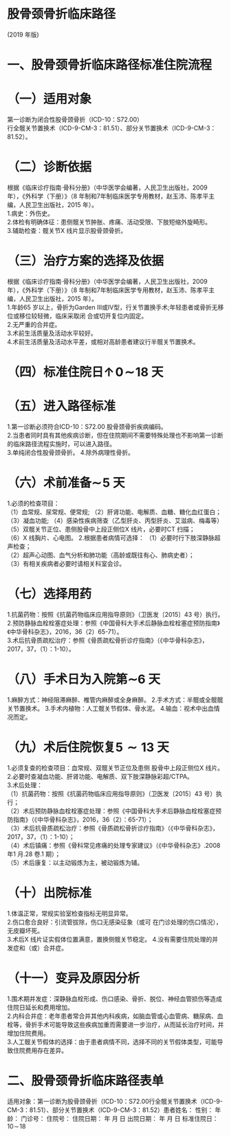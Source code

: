 # 股骨颈骨折临床路径  
(2019 年版)  
# 一、股骨颈骨折临床路径标准住院流程  
# （一）适用对象  
第一诊断为闭合性股骨颈骨折（ICD-10：S72.00）  
行全髋关节置换术（ICD-9-CM-3：81.51）、部分关节置换术（ICD-9-CM-3：81.52）。  
# （二）诊断依据  
根据《临床诊疗指南·骨科分册》（中华医学会编著，人民卫生出版社，2009 年），《外科学（下册）》（8 年制和7年制临床医学专用教材，赵玉沛、陈孝平主编，人民卫生出版社，2015 年）。  
1.病史：外伤史。  
2.体检有明确体征：患侧髋关节肿胀、疼痛、活动受限、下肢短缩外旋畸形。  
3.辅助检查：髋关节X 线片显示股骨颈骨折。  
# （三）治疗方案的选择及依据  
根据《临床诊疗指南·骨科分册》（中华医学会编著，人民卫生出版社，2009 年），《外科学（下册）》（8 年制和7年制临床医学专用教材，赵玉沛、陈孝平主编，人民卫生出版社，2015 年）。  
1.年龄65 岁以上，骨折为Garden Ⅲ或Ⅳ型，行关节置换手术;年轻患者或骨折无移位或移位较轻微，临床采取闭 合或切开复位内固定。  
2.无严重的合并症。  
3.术前生活质量及活动水平较好。  
4.术前生活质量及活动水平差，或相对高龄患者建议行半髋关节置换术。  
# （四）标准住院日${\uparrow\!0\!\sim\!18}$ 天  
# （五）进入路径标准  
1.第一诊断必须符合ICD-10：S72.00 股骨颈骨折疾病编码。  
2.当患者同时具有其他疾病诊断，但在住院期间不需要特殊处理也不影响第一诊断的临床路径流程实施时，可以进入路径。  
3.单纯闭合性股骨颈骨折。 4.除外病理性骨折。  
# （六）术前准备$\mathord{\sim}\!5$ 天  
1.必须的检查项目：  
（1）血常规、尿常规、便常规; （2）肝肾功能、电解质、血糖、糖化血红蛋白； （3）凝血功能; （4）感染性疾病筛查（乙型肝炎、丙型肝炎、艾滋病、梅毒等）  
（5）双髋关节正位、患侧股骨中上段正侧位X 线片，必要时CT 扫描；  
（6）X 线胸片、心电图。 2.根据患者病情可选择： （1）必要时行下肢深静脉超声检查；  
（2）超声心动图、血气分析和肺功能（高龄或既往有心、肺病史者）；  
（3）有相关疾病者必要时请相关科室会诊。  
# （七）选择用药  
1.抗菌药物：按照《抗菌药物临床应用指导原则》（卫医发〔2015〕43 号）执行。  
2.预防静脉血栓栓塞症处理：参照《中国骨科大手术后静脉血栓栓塞症预防指南》《中华骨科杂志》，2016，36（2）65-71）。  
3.术后抗骨质疏松治疗：参照《骨质疏松骨折诊疗指南》（《中华骨科杂志》，2017，37，（1）：1-10）。  
# （八）手术日为入院第$\mathord{\sim}6$ 天  
1.麻醉方式：神经阻滞麻醉、椎管内麻醉或全身麻醉。 2.手术方式：半髋或全髋髋关节置换术。 3.手术内植物：人工髋关节假体、骨水泥。 4.输血：视术中出血情况而定。  
# （九）术后住院恢复$\scriptstyle{5\sim13}$ 天  
1.必须复查的检查项目：血常规、双髋关节正位及患侧 股骨中上段正侧位X 线片。  
2.必要时查凝血功能、肝肾功能、电解质、双下肢深静脉彩超/CTPA。  
3.术后处理：  
（1）抗菌药物：按照《抗菌药物临床应用指导原则》（卫医发〔2015〕43 号）执行；  
（2）术后预防静脉血栓栓塞症处理：参照《中国骨科大手术后静脉血栓栓塞症预防指南》（《中华骨科杂志》，2016，36（2）：65-71）；  
（3）术后抗骨质疏松治疗：参照《骨质疏松骨折诊疗指南》（《中华骨科杂志》，2017，37，（1）：1-10）；  
（4）术后镇痛：参照《骨科常见疼痛的处理专家建议》（《中华骨科杂志》.2008 年1 月.28 卷.1 期）；  
（5）术后康复：以主动锻炼为主，被动锻炼为辅。  
# （十）出院标准  
1.体温正常，常规实验室检查指标无明显异常。  
2.伤口愈合良好：引流管拔除，伤口无感染征象（或可 在门诊处理的伤口情况），无皮瓣坏死。  
3.术后X 线片证实假体位置满意，置换侧髋关节稳定。 4.没有需要住院处理的并发症和（或）合并症。  
# （十一）变异及原因分析  
1.围术期并发症：深静脉血栓形成、伤口感染、骨折、脱位、神经血管损伤等造成住院日延长和费用增加。  
2.内科合并症：老年患者常合并其他内科疾病，如脑血管或心血管病、糖尿病、血栓等，骨折手术可能导致这些疾病加重而需要进一步治疗，从而延长治疗时间，并增加住院费用。  
3.人工髋关节假体的选择：由于患者病情不同，选择不同的关节假体类型，可能导致住院费用存在差异。  
# 二、股骨颈骨折临床路径表单  
适用对象：第一诊断为股骨颈骨折（ICD-10：S72.00行全髋关节置换术（ICD-9-CM-3：81.51）、部分关节置换术（ICD-9-CM-3：81.52）患者姓名：       性别：      年龄：       门诊号：         住院号：             住院日期：    年   月   日  出院日期：    年   月   日  标准住院日：$10\!\sim\!18$  
